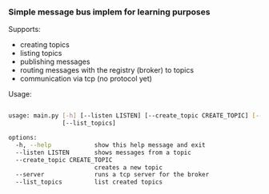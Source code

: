 ### Simple message bus implem for learning purposes

Supports:
- creating topics
- listing topics
- publishing messages
- routing messages with the registry (broker) to topics
- communication via tcp (no protocol yet)

Usage:
```bash

usage: main.py [-h] [--listen LISTEN] [--create_topic CREATE_TOPIC] [--server]
               [--list_topics]

options:
  -h, --help            show this help message and exit
  --listen LISTEN       shows messages from a topic
  --create_topic CREATE_TOPIC
                        creates a new topic
  --server              runs a tcp server for the broker
  --list_topics         list created topics
```
